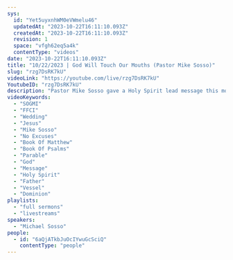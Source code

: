 ```yaml
---
sys:
  id: "Yet5uyxnhWM0eVWmelu46"
  updatedAt: "2023-10-22T16:11:10.093Z"
  createdAt: "2023-10-22T16:11:10.093Z"
  revision: 1
  space: "vfgh62eq5a4k"
  contentType: "videos"
date: "2023-10-22T16:11:10.093Z"
title: "10/22/2023 | God Will Touch Our Mouths (Pastor Mike Sosso)"
slug: "rzg7DsRK7kU"
videoLink: "https://youtube.com/live/rzg7DsRK7kU"
YoutubeID: "rzg7DsRK7kU"
description: "Pastor Mike Sosso gave a Holy Spirit lead message this morning about being a willing vessel to our Lord Jesus. All that needs to be done on our part is to be willing to be used by the Holy Spirit. When you don't know what to say in a particular situation, our Father will give us the words to say. How do we get to that point, by spending time in God's word. We have been given dominion over the earth at the beginning of creation, and He has not taken that word back. So don't let the enemy convince you that you have no authority. In Matthew 22 we are told a parable of the man who was found at the Lord's wedding banquet without the proper attire and was thrown out into darkness. The parable shows us that God's message is for all people both good and bad who are willing to hear the message. The man who was not properly dressed represents those who know the message but choose to continue in their sinful ways. The conditions of the heart is the garment. We have no time for excuses or delays. We have been empowered by this message and by the words given to us. Let's go out there and spread the good news. This sermon was released at Freedom Fellowship Church International by Pastor Mike Sosso on October 22, 2023\n"
videoKeywords:
  - "SOGMI"
  - "FFCI"
  - "Wedding"
  - "Jesus"
  - "Mike Sosso"
  - "No Excuses"
  - "Book Of Matthew"
  - "Book Of Psalms"
  - "Parable"
  - "God"
  - "Message"
  - "Holy Spirit"
  - "Father"
  - "Vessel"
  - "Dominion"
playlists:
  - "full sermons"
  - "livestreams"
speakers:
  - "Michael Sosso"
people:
  - id: "6aQjATkbJuOcIYwuGcSciQ"
    contentType: "people"
---
```

